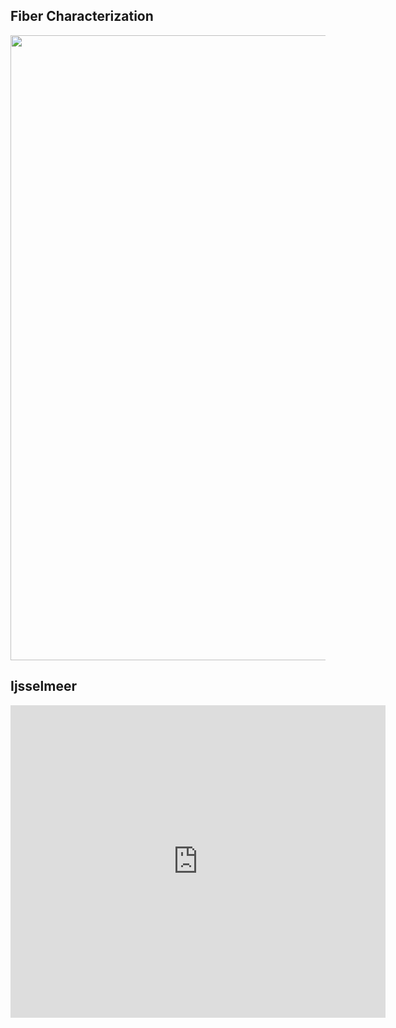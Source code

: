 ## Fiber Characterization
<img src="https://github.com/nroyce7/nroyce7.github.io/blob/master/Noah%20Royce%20NANO-230-page-001.jpg?raw=true" width="1000">

## Ijsselmeer
<iframe src="http://docs.google.com/gview?url=http://https://github.com/nroyce7/nroyce7.github.io/blob/master/Ijsselmeer_Lake_NoahRoyce.pdf&embedded=true" style="width:600px; height:500px;" frameborder="0"></iframe>
